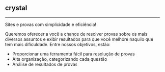 ## crystal
---

Sites e provas com simplicidade e eficiência!

Queremos oferecer a você a chance de resolver provas sobre os mais diversos assuntos e exibir resultados para que você melhore naquilo que tem mais dificuldade. Entre nossos objetivos, estão:

- Proporcionar uma ferramenta fácil para resolução de provas
- Alta organização, categorizando cada questão
- Análise de resultados de provas
